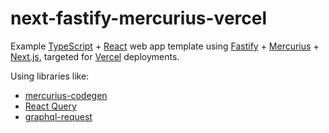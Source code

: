 # next-fastify-mercurius-vercel

Example [TypeScript](https://www.typescriptlang.org/) + [React](https://reactjs.org/) web app template using [Fastify](https://www.fastify.io/) + [Mercurius](https://mercurius.dev/) + [Next.js](https://nextjs.org/), targeted for [Vercel](https://vercel.com/) deployments.

Using libraries like:

- [mercurius-codegen](https://github.com/mercurius-js/mercurius-typescript/tree/master/packages/mercurius-codegen)
- [React Query](https://react-query.tanstack.com/)
- [graphql-request](https://github.com/prisma-labs/graphql-request)
